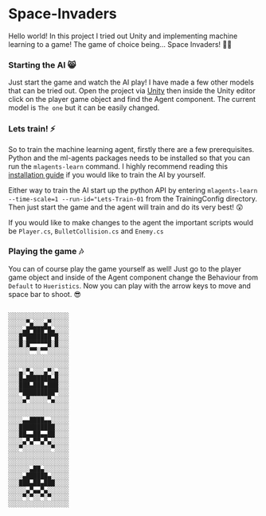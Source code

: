 # Space-Invaders
Hello world! In this project I tried out Unity and implementing machine learning to a game! The game of choice being... Space Invaders! 👾✨ 

### Starting the AI 😸
Just start the game and watch the AI play! I have made a few other models that can be tried out. Open the project via [Unity](unity.com/download) then inside the Unity editor click on the player game object and find the Agent component. The current model is ``The one`` but it can be easily changed.

### Lets train! ⚡️
So to train the machine learning agent, firstly there are a few prerequisites. Python and the ml-agents packages needs to be installed so that you can run the ``mlagents-learn`` command. I highly recommend reading this [installation guide](https://github.com/Unity-Technologies/ml-agents/blob/main/docs/Installation.md) if you would like to train the AI by yourself. 

Either way to train the AI start up the python API by entering ``mlagents-learn --time-scale=1 --run-id="Lets-Train-01`` from the TrainingConfig directory. Then just start the game and the agent will train and do its very best! 😲 

If you would like to make changes to the agent the important scripts would be ``Player.cs``, ``BulletCollision.cs`` and ``Enemy.cs``

### Playing the game 🎶
You can of course play the game yourself as well! Just go to the player game object and inside of the Agent component change the Behaviour from ``Default`` to ``Hueristics``. Now you can play with the arrow keys to move and space bar to shoot. 😎
```

░░░░░░░░░░░░░░░░░
░░░░░▀▄░░░▄▀░░░░░
░░░░▄█▀███▀█▄░░░░
░░░█▀███████▀█░░░
░░░█░█▀▀▀▀▀█░█░░░
░░░░░░▀▀░▀▀░░░░░░
░░░░░░░░░░░░░░░░░
░░░░░░░░░░░░░░░░░
░░░▄░▀▄░░░▄▀░▄░░░
░░░█▄███████▄█░░░
░░░███▄███▄███░░░
░░░▀█████████▀░░░
░░░░▄▀░░░░░▀▄░░░░
░░░░░░░░░░░░░░░░░
░░░░░░░░░░░░░░░░░
░░░░▄▄████▄▄░░░░░
░░░██████████░░░░
░░░██▄▄██▄▄██░░░░
░░░░▄▀▄▀▀▄▀▄░░░░░
░░░▀░░░░░░░░▀░░░░
░░░░░░░░░░░░░░░░░
░░░░░░░░░░░░░░░░░
░░░░░░▄██▄░░░░░░░
░░░░▄██████▄░░░░░
░░░███▄██▄███░░░░
░░░░░▄▀▄▄▀▄░░░░░░
░░░░▀░▀░░▀░▀░░░░░
░░░░░░░░░░░░░░░░░
